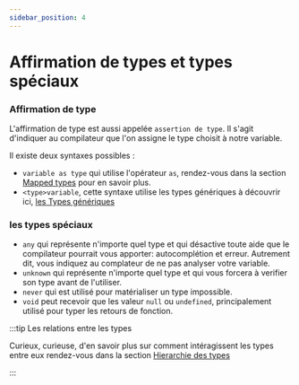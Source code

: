 ```yaml
---
sidebar_position: 4
---
```


# Affirmation de types et types spéciaux

### Affirmation de type

L'affirmation de type est aussi appelée `assertion de type`. Il s'agit d'indiquer au compilateur que l'on assigne le type choisit à notre variable.

Il existe deux syntaxes possibles :

- `variable as type` qui utilise l'opérateur `as`, rendez-vous dans la section [Mapped types](../typescript/mapped-types.md) pour en savoir plus.
- `<type>variable`, cette syntaxe utilise les types génériques à découvrir ici, [les Types génériques](../typescript/generic.md)

### les types spéciaux

- `any` qui représente n'importe quel type et qui désactive toute aide que le compilateur pourrait vous apporter: autocomplétion et erreur. Autrement dit, vous indiquez au complateur de ne pas analyser votre variable.
- `unknown` qui représente n'importe quel type et qui vous forcera à verifier son type avant de l'utiliser.
- `never` qui est utilisé pour matérialiser un type impossible.
- `void` peut recevoir que les valeur `null` ou `undefined`, principalement utilisé pour typer les retours de fonction.

:::tip Les relations entre les types

Curieux, curieuse, d'en savoir plus sur comment intéragissent les types entre eux rendez-vous dans la section [Hierarchie des types](img/ts_types_hierarchy.png)

:::
